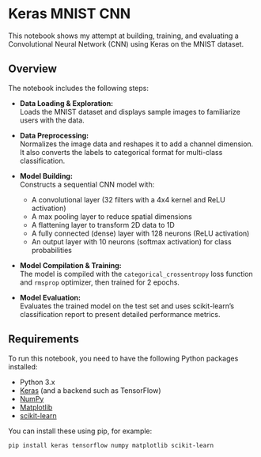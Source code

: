 # Keras MNIST CNN

This notebook shows my attempt at building, training, and evaluating a Convolutional Neural Network (CNN) using Keras on the MNIST dataset.

## Overview

The notebook includes the following steps:
- **Data Loading & Exploration:**  
  Loads the MNIST dataset and displays sample images to familiarize users with the data.

- **Data Preprocessing:**  
  Normalizes the image data and reshapes it to add a channel dimension. It also converts the labels to categorical format for multi-class classification.

- **Model Building:**  
  Constructs a sequential CNN model with:
  - A convolutional layer (32 filters with a 4x4 kernel and ReLU activation)
  - A max pooling layer to reduce spatial dimensions
  - A flattening layer to transform 2D data to 1D
  - A fully connected (dense) layer with 128 neurons (ReLU activation)
  - An output layer with 10 neurons (softmax activation) for class probabilities

- **Model Compilation & Training:**  
  The model is compiled with the `categorical_crossentropy` loss function and `rmsprop` optimizer, then trained for 2 epochs.

- **Model Evaluation:**  
  Evaluates the trained model on the test set and uses scikit-learn’s classification report to present detailed performance metrics.

## Requirements

To run this notebook, you need to have the following Python packages installed:
- Python 3.x
- [Keras](https://keras.io/) (and a backend such as TensorFlow)
- [NumPy](https://numpy.org/)
- [Matplotlib](https://matplotlib.org/)
- [scikit-learn](https://scikit-learn.org/)

You can install these using pip, for example:

```bash
pip install keras tensorflow numpy matplotlib scikit-learn

